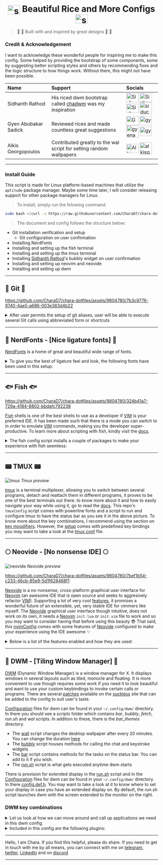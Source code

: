 ## <h1 align="center"><img align="center" src="https://video-public.canva.com/VAD8lnOL18Q/v/d889ead9ee.gif" alt="sparkling star" height="30" width="40" /> Beautiful Rice and More Configs <img align="center" src="https://video-public.canva.com/VAD8lnOL18Q/v/d889ead9ee.gif" alt="sparkling star" height="30" width="40" /></h1>
>  :star2: :star2: Built with and inspired by great designs :star2: :star2:

### Credit & Acknowledgement

I want to acknowledge these wonderful people for inspiring me to make this config. Some helped by
providing the bootstrap of some components, some by suggesting better scripting styles and others by
recommending fixes and the logic structure to how things work. Without them, this might not have been
possible.

|               Name                |               Support             |               Socials             |
|:----------------------------------|:----------------------------------|:----------------------------------|
| Sidhanth Rathod                   | His riced dwm bootstrap called [chadwm](https://github.com/siduck/chadwm) was my inspiration      |<a href="https://matrix.to/#/@siduck:matrix.org" target="blank"><img align="center" src="https://encrypted-tbn0.gstatic.com/images?q=tbn:ANd9GcRh0HK0vPikdoBqarhpV5gdQq9DzUc25mUowB2EawNTrP7kWhelKhYG--ZskvzpKuWJGUg&usqp=CAU" alt="Sidhanth Rathod" height="30" width="40" /></a>  <a href="https://discord.com/users/600704648038580235" target="blank"><img align="center" src="https://www.svgrepo.com/show/353655/discord-icon.svg" alt="Sidhanth Rathod" height="30" width="40" /></a>  <a href="https://t.me/siduck" target="blank"><img align="center" src="https://upload.wikimedia.org/wikipedia/commons/8/82/Telegram_logo.svg" alt="Sidhanth Rathod" height="30" width="40" /></a> <a href="https://github.com/siduck" target="blank"><img align="center" src="https://github.githubassets.com/images/modules/logos_page/GitHub-Mark.png" alt="siduck" height="40" width="40" /></a> |
| Gyen Abubakar Sadick              | Reviewed rices and made countless great suggestions |<a href="https://twitter.com/gyenabubakar" target="blank"><img align="center" src="https://raw.githubusercontent.com/rahuldkjain/github-profile-readme-generator/master/src/images/icons/Social/twitter.svg" alt="Gyen Abubakar" height="30" width="40" /></a>  <a href="https://linkedin.com/in/gyenabubakar" target="blank"><img align="center" src="https://raw.githubusercontent.com/rahuldkjain/github-profile-readme-generator/master/src/images/icons/Social/linked-in-alt.svg" alt="gyen abubakar" height="30" width="40" /></a>  <a href="https://github.com/gyenabubakar/gyenabubakar" target="blank"><img align="center" src="https://github.githubassets.com/images/modules/logos_page/GitHub-Mark.png" alt="gyenabubakar" height="40" width="40" /></a>  <a href="https://hashnode.com/@gyenabubakar" target="blank"><img align="center" src="https://raw.githubusercontent.com/rahuldkjain/github-profile-readme-generator/master/src/images/icons/Social/hashnode.svg" alt="gyen abubakar" height="30" width="40" /></a>|
| Alkis Georgopoulos                | Contributed greatly to the wal script for setting random wallpapers      |<a href="https://matrix.to/#/@alkis:matrix.org" target="blank"><img align="center" src="https://encrypted-tbn0.gstatic.com/images?q=tbn:ANd9GcRh0HK0vPikdoBqarhpV5gdQq9DzUc25mUowB2EawNTrP7kWhelKhYG--ZskvzpKuWJGUg&usqp=CAU" alt="Alkis Georgopoulos " height="30" width="40" /></a>  <a href="https://github.com/alkisg" target="blank"><img align="center" src="https://github.githubassets.com/images/modules/logos_page/GitHub-Mark.png" alt="alkisg" height="40" width="40" /></a> |
---

### Install Guide
This script is made for Linux platform-based machines that utilize the `aptitude` package manager. Maybe some
time later, I will consider releasing support for other package managers for Linux.

> To install, simply run the folowing command:

```bash
sudo bash <(curl -s https://raw.githubusercontent.com/CharaD7/chara-dotfiles/main/install.sh)
```

> The document and config follows the structure below:
 - Git installation verification and setup
   - Git configuration on user confirmation
 - Installing NerdFonts
 - Installing and setting up the fish terminal
 - Installing and setting up the tmux terminal
 - Installing [Sidhanth Rathod](https://github.com/siduck/bubbly)'s bubbly widget on user confirmation
 - Installing and setting up neovim and neovide
 - Installing and setting up dwm

___

## :cop: Git :cop:


https://github.com/CharaD7/chara-dotfiles/assets/9804780/7b3c9776-9740-4ae5-a686-003e383d4b22


<details>
    <summary>After user permits the setup of git aliases, user will be able to execute several Git calls
    using abbreviated form or shortcuts</summary>

   > - `git init` is aliased `g i`
   > - `git fetch` is aliased `g f`
   > - `git clone` is aliased `g cl`
   > - `git fetch origin +refs/pull/*/head:refs/remotes/origin/pr/*` is aliased `g pr`
   > - `git remote add origin` is aliased `g rao`
   > - `git remote set-url origin` is aliased `g rso`
   > - `git commit -m {message}` is aliased `g acm {message}`
   > - `git commit --amend -m {message}` is aliased `g aca {message}`
   > - `git checkout` is aliased `g c`
   > - `git config --get user.name` is aliased `g cn`
   > - `git config --get user.email` is aliased `g ce`
   > - `git checkout main` is aliased `g con`
   > - `git checkout -b` is aliased `g cob`
   > - `git checkout --orphan` is aliased `g co`
   > - `git branch` is aliased `g b`
   > - `git branch -r` is aliased `g br`
   > - `git branch -m` is aliased `g brn`
   > - `git branch -a` is aliased `g ba`
   > - `git branch --merged` is aliased `g bm`
   > - `git branch --no-merged` is aliased `g bn`
   > - `git diff` is aliased `g df` *Note that this is an advance git diff that uses peco, hist and awk*
   > - `git log --pretty=format:\"%Cgreen%h %Creset%cd %Cblue[%cn] %Creset%s%C(yellow)%d%C(reset)\" --graph --date=relative --decorate --al` is aliased `g hist`
   > - `git log --graph --name-status --pretty=format:\"%C(red)%h %C(reset)(%cd) %C(green)%an %Creset%s %C(yellow)%d%Creset\" --date=relative` is aliased `g llog`
   > - `git !hub browse` is aliased `g open`
   > - `git remote -v` is aliased `g r`
   > - `git remote rm origin` is aliased `g rmo`
   > - `git branch -d` is aliased `g bd`
   > - `git branch -D` is aliased `g bD`
   > - `git push` is aliased `g p`
   > - `git pull origin` is aliased `g pl`
   > - `git pull --all` is aliased `g pa`
   > - `git push origin main` is aliased `g pon`
   > - `git pull origin main` is aliased `g plon`
   > - `git push origin` is aliased `g po`
   > - `git status` is aliased `g s`
   > - `git push -f origin HEAD^:main` is aliased `g undopush`
   > - `git merge main` is aliased `g mn`
   > - `git merge` is aliased `g m`
   > - `git reset --hard HEAD@{1}` is aliased `g undomerge`
   > - `git reset --hard` is aliased `g undo`
   > - `git reset HEAD {file}` is aliased `g unstage {file}`
</details>

___

## :honey_pot: NerdFonts - [Nice ligature fonts] :honey_pot:

[NerdFonts](https://www.nerdfonts.com) is a home of great and beautiful wide range of fonts.

<details>
    <summary>To give you the best of ligature feel and look, the following fonts have been used in this setup:</summary>

   > - Caskaydia Cove NerdFont
   > - Fira Code NerdFont
   > - FiraCode iScript
   > - Hurmit NerdFont *Bonus Font that has not been used in this setup*
   > - Iosevka NerdFont
   > - Jetbrains Mono NerdFont
   > - MaterialDesignIconsDesktop Font
   > - Roboto Mono NerdFont

   These fonts can be located in the [NerdFonts directory](https://github.com/CharaD7/chara-dotfiles/tree/main/NerdFonts)
</details>

___

## :fish: Fish :fish:

https://github.com/CharaD7/chara-dotfiles/assets/9804780/324b41a7-729a-4184-8802-bbdafc792238

[Fish](https://fishshell.com) shells is one of the best shells to use as a developer if [VIM](https://vim.org) is your preferred IDE. It
has been made such that there is a mode you can switch to in order to emulate [VIM](https://vim.org) commands,
making you the developer super-productive. To learn more about scripting with fish, kindly visit the [docs](https://fishshell.com/docs/current/index.html).

<details>
    <summary>The fish config script installs a couple of packages to make your experience with fish seemless:</summary>

   > - [oh-my-fish](https://github.com/oh-my-fish/oh-my-fish) *My fish is not lost* :smirk:
   > - [fisher](https://github.com/jorgebucaran/fisher/tree/main) - A package manager for fish
   > - [z](https://github.com/jethrokuan/z) - A directory jumper that can be installed using [fisher](https://github.com/jorgebucaran/fisher/tree/main)
   > - [powerline-config](https://powerline.readthedocs.io/en/master/installation.html#patched-fonts) - A python-based font patcher for terminals
   > - [bobthefish](https://github.com/oh-my-fish/theme-bobthefish) - A theme for the fish terminal
   > - [ghq](https://github.com/x-motemen/ghq) - A repository organizer, very handy when you work with a lot of them and can't structure it easily.
   > - [exa](https://the.exa.website/) - A mordern replacement for `ls` with rich features
   > - [peco](https://github.com/peco/peco) - A fuzzy finder plugin for fish terminal

   **NB:** Go to the [fish config's aliases](https://github.com/CharaD7/chara-dotfiles/blob/main/fish/config.fish) to see which aliases are registered for the fish shell.
   *To emulate vim movement and Visual key bindings, hit the `<Escape>` key. Hit `i` to get back into edit mode*
</details>

___

## :pager: TMUX :pager:

 ![tmux](https://github.com/CharaD7/chara-dotfiles/assets/9804780/c1eba1d3-3591-4c7b-99f4-5dc1d36b89d2)
 *Tmux preview*

[tmux](https://github.com/tmux/tmux/wiki) is a terminal multiplexer, allowing you to switch between several programs, detach and reattach them in
different programs, it proves to be one of the best terminals out there. to know more about it and how to easily navigate your way while using it,
go to read the [docs](https://github.com/tmux/tmux/wiki/Getting-Started). This repo's `tmuxConfig` script comes with powerline fonts and a script
to run and configure tmux to have the status bar as you see it in the above picture. To know more about the key combinations, I recommend using the
section on [key moodifiers](https://github.com/tmux/tmux/wiki/Modifier-Keys). However, the [setup](https://raw.githubusercontent.com/CharaD7/chara-dotfiles/main/.tmux.conf)
comes with predefined key bindings you may want to take a look at the [tmux conf](https://raw.githubusercontent.com/CharaD7/chara-dotfiles/main/.tmux.conf)
file.

___

## :full_moon: Neovide - [No nonsense IDE] :full_moon:

 ![neovide](https://github.com/CharaD7/chara-dotfiles/assets/9804780/a3ce5a06-e8f0-4b17-9596-f9d40dc8cc52)
 *Neovide preview*

https://github.com/CharaD7/chara-dotfiles/assets/9804780/7bef1b54-c233-46cb-85e9-5d1f628468f1


[Neovide](https://neovide.dev) is a no-nonsense, cross-platform graphical user interface for [Neovim](https://github.com/neovim/neovim) (an awesome IDE that
is open source and seeks to aggresively refactor [VIM](https://www.vim.org/)). Supporting a lot of very cool [features](https://neovide.dev/features.html),
it promises a wonderful future of an extensible, yet, very stable IDE for vimmers like myself. The [Neovide](https://neovide.dev) graphical user interface though
intuitive, does not work on its own, it needs a [Neovim](https://github.com/neovim/neovim) ```init.lua``` or ```init.vim``` file to work and so you may want to
consider having that before using this beauty 😎 That said, this [nvimConfig](https://raw.githubusercontent.com/CharaD7/chara-dotfiles/main/configNvim) comes with
some features of [Neovide](https://neovide.dev) configured to make your experience using the IDE awesome ✨

<details>
    <summary>Below is a list of the features enabled and how they are used:</summary>

   > - Ligature Support *(enabled by default)*
   > - Animated Cursor - ```vim.g.neovide_cursor_animation_length = 0.13``` *(set to 0.13seconds)*
   > - Animated Cursor Particles - ```vim.g.neovide_curosr_vfx_mode =  "railgun"``` *(Leave animated particles anytime cursor jumps around)*
   > - Smooth Scrolling - *(enabled by default)*
   > - Animated Windows - *(enabled by default)*
   > - Transparency - ```vim.g.neovide_transparency = 0.8``` *(you can increase the opacity as you like it)
   > - Blurred Floating Windows - ```vim.g.neovide_floating_blur_amount_x = 4.0``` and ```vim.g.neovide_floating_blur_amount_y = 4.0```
   > - Emoji Support - *(enabled by default)*
   > - IDE Paddings - ```vim.g.neovide_padding_[direction] = 10``` *(substitute **[direction]** for **top**, **bottom**, **left** and **right**)*

   You can take a peek at the features enabled using the [permalink](https://github.com/CharaD7/chara-dotfiles/blob/2119a40ee647ae530261c916cd184424a5b7d44c/nvim/lua/chara/options.lua#L88)

   **NB:** I have enabled autosave on every edit and on focus lost by default in this config. If it is bothersome to you, come to [this block](https://github.com/CharaD7/chara-dotfiles/blob/2119a40ee647ae530261c916cd184424a5b7d44c/nvim/after/plugin/autocommands.lua#L58)
   and comment it out.
</details>

___

## :gem: DWM - [Tiling Window Manager] :gem:

[DWM](https://dwm.suckless.org/) (Dynamic Window Manager) is a window manager for X. It displays windows in several layouts such as
tiled, monocle and floating. It is more convenient to use though requires some work if you need it to look beautiful and want to
use your custom keybindings to invoke certain calls or programs. There are several [patches](https://dwm.suckless.org/patches/) available
on the [suckless](https://dwm.suckless.org) site that can be added to the config to suit user's taste.

[Configuration](https://github.com/CharaD7/chara-dotfiles/tree/main/dwm) files for dwm can be found in your `~/.config/dwm/` directory. In there
you should see a *scripts* folder which contains *bar*, *bubbly*, *fetch*, *run.sh* and *wal* scripts. In addition to these, there is the *bar_themes* directory.

- The [wall](https://raw.githubusercontent.com/CharaD7/chara-dotfiles/main/dwm/scripts/wal) script changes the desktop wallpaper after every 20 minutes. You can change the duration [here](https://github.com/CharaD7/chara-dotfiles/blob/d93f53b8b476f13bf767f30c18c055223ce73010/dwm/scripts/wal#L12)
- The [bubbly](https://raw.githubusercontent.com/CharaD7/chara-dotfiles/main/dwm/scripts/bubbly) script houses methods for calling the chat and keystroke widgets
- The [bar](https://raw.githubusercontent.com/CharaD7/chara-dotfiles/main/dwm/scripts/bar) script contains methods for the tasks on the status bar. You can add to it if you wish.
- The [run.sh](https://github.com/CharaD7/chara-dotfiles/blob/main/dwm/scripts/run.sh) script is what gets executed anytime dwm starts

There is provision for extended display in the [run.sh](https://github.com/CharaD7/chara-dotfiles/blob/main/dwm/scripts/run.sh) script and in the [Configuration](https://github.com/CharaD7/chara-dotfiles/tree/main/dwm/) files for dwm can be found in your `~/.config/dwm/` directory. In there [config.def.h](https://raw.githubusercontent.com/CharaD7/chara-dotfiles/main/dwm/dwm/config.def.h).
You may want to take a look at it to know where to set your display in case you have an extended display on. By default, the *run.sh* script launches dwm with the screen extended to the monitor on the right.

### DWM key combinations

<details>
    <summary>Let us look at how we can move around and call up applications we need in this dwm config.</summary>

   There are certain things you need to be aware of in the [config.def.h](https://raw.githubusercontent.com/CharaD7/chara-dotfiles/main/dwm/dwm/config.def.h) folder which you can locate at `~/.config/dwm/dwm/config.def.h`
   > - You can set border of your windows to `0` on [this line](https://github.com/CharaD7/chara-dotfiles/blob/0bd6ca0d228ec098cd373df2ed3ebbf5a87d5f0d/dwm/dwm/config.def.h#L6) so they are not visible.
   > - You can set a different theme for your topbar on [this line](https://github.com/CharaD7/chara-dotfiles/blob/0bd6ca0d228ec098cd373df2ed3ebbf5a87d5f0d/dwm/dwm/config.def.h#L65).
   > - If you have more launchers you want to add to the topbar, you can add them on [this line](https://github.com/CharaD7/chara-dotfiles/blob/0bd6ca0d228ec098cd373df2ed3ebbf5a87d5f0d/dwm/dwm/config.def.h#L97).
   > - Layouts for your window manager can be found [here](https://github.com/CharaD7/chara-dotfiles/blob/0bd6ca0d228ec098cd373df2ed3ebbf5a87d5f0d/dwm/dwm/config.def.h#L139)
   > - **MODKEY** is basically your *logo* or *windows* key.
   > - **ControlMask** is your *Ctrl* key.
   > - **ShiftMask** is your *Shift* key.
   > - **Mod1Mask** is your *Alt* key.

   **NB:** You can set extra keys like the Right Ctrl and Right Shift Keys to be distinct from their left counterparts.

   **Keyboard keys**
   > - **Logo+c** invokes `rofi -show drun`. You can change it [here](https://github.com/CharaD7/chara-dotfiles/blob/0bd6ca0d228ec098cd373df2ed3ebbf5a87d5f0d/dwm/dwm/config.def.h#L190)
   > - The audio and brightness keys are set [here](https://github.com/CharaD7/chara-dotfiles/blob/0bd6ca0d228ec098cd373df2ed3ebbf5a87d5f0d/dwm/dwm/config.def.h#L178). You can change them as you wish.
   > - **Logo+r** invokes `rofi -show run`. You can change it [here](https://github.com/CharaD7/chara-dotfiles/blob/0bd6ca0d228ec098cd373df2ed3ebbf5a87d5f0d/dwm/dwm/config.def.h#L191)
   > - **Logo+Return** or **Logo+Enter** invokes the suckless terminal. In this case, I prefer to use tmux so I set it to `st tmux`. You can change it [here](https://github.com/CharaD7/chara-dotfiles/blob/0bd6ca0d228ec098cd373df2ed3ebbf5a87d5f0d/dwm/dwm/config.def.h#L192).
   > - **Logo+Shift+Space** toggles a window to float in the screen. You can change it [here](https://github.com/CharaD7/chara-dotfiles/blob/0bd6ca0d228ec098cd373df2ed3ebbf5a87d5f0d/dwm/dwm/config.def.h#L197)
   > - **Logo+b** toggles on and off the topbar visibility. You can change it [here](https://github.com/CharaD7/chara-dotfiles/blob/0bd6ca0d228ec098cd373df2ed3ebbf5a87d5f0d/dwm/dwm/config.def.h#L195)
   > - **Logo+f** toggles window fullscreen mode. You can change it [here](https://github.com/CharaD7/chara-dotfiles/blob/0bd6ca0d228ec098cd373df2ed3ebbf5a87d5f0d/dwm/dwm/config.def.h#L198)
   > - **Logo+Left** and **Logo+Right** switches views to the left and right workspace respectively. You can change it [here](https://github.com/CharaD7/chara-dotfiles/blob/0bd6ca0d228ec098cd373df2ed3ebbf5a87d5f0d/dwm/dwm/config.def.h#L207)
   > - **Logo+Shift+j** and **Logo+Shift+k** moves window stacks left and right respectively. You can change that [here](https://github.com/CharaD7/chara-dotfiles/blob/0bd6ca0d228ec098cd373df2ed3ebbf5a87d5f0d/dwm/dwm/config.def.h#L217)
   > - **Logo+Ctrl+i** and **Logo+Ctrl+d** increases and decreases the overall gaps between the windows respectively. You can change it [here](https://github.com/CharaD7/chara-dotfiles/blob/0bd6ca0d228ec098cd373df2ed3ebbf5a87d5f0d/dwm/dwm/config.def.h#L223)
   > - **Logo+Shift+i** and **Logo+Ctrl+Shift+i** increases and decreases the inner gaps between windows respectively. You can change it [here](https://github.com/CharaD7/chara-dotfiles/blob/0bd6ca0d228ec098cd373df2ed3ebbf5a87d5f0d/dwm/dwm/config.def.h#L227)
   > - **Logo+Ctrl+o** and **Logo+Ctrl+Shift+o** increases and decreases the outer gaps between windows. You can change it [here](https://github.com/CharaD7/chara-dotfiles/blob/0bd6ca0d228ec098cd373df2ed3ebbf5a87d5f0d/dwm/dwm/config.def.h#L231)
   > - **Logo+Shift+,** moves current window to the next display on the left. You can change that [here](https://github.com/CharaD7/chara-dotfiles/blob/0bd6ca0d228ec098cd373df2ed3ebbf5a87d5f0d/dwm/dwm/config.def.h#L259)
   > - **Logo+Shift+.** moves current window to the next display on the right. You can change that [here](https://github.com/CharaD7/chara-dotfiles/blob/0bd6ca0d228ec098cd373df2ed3ebbf5a87d5f0d/dwm/dwm/config.def.h#L260)
   > - **Logo+Ctrl+q** kills dwm completely. You can change it [here](https://github.com/CharaD7/chara-dotfiles/blob/0bd6ca0d228ec098cd373df2ed3ebbf5a87d5f0d/dwm/dwm/config.def.h#L268)
   > - **Logo+q** kills the current window client. You can change it [here](https://github.com/CharaD7/chara-dotfiles/blob/0bd6ca0d228ec098cd373df2ed3ebbf5a87d5f0d/dwm/dwm/config.def.h#L271)
   > - **Logo+e** hides current window. You can change it [here](https://github.com/CharaD7/chara-dotfiles/blob/0bd6ca0d228ec098cd373df2ed3ebbf5a87d5f0d/dwm/dwm/config.def.h#L277)
   > - **Logo+Shift+e* unhides hidden window. You can change it [here](https://github.com/CharaD7/chara-dotfiles/blob/0bd6ca0d228ec098cd373df2ed3ebbf5a87d5f0d/dwm/dwm/config.def.h#L278)
   > - **Logo+number** *(in this case, 1 to 9)* switches the view to that workspace number. You can change that [here](https://github.com/CharaD7/chara-dotfiles/blob/0bd6ca0d228ec098cd373df2ed3ebbf5a87d5f0d/dwm/dwm/config.def.h#L280)
   > - **Logo+Ctrl+p** changes current wallpaper. You can change it [here](https://github.com/CharaD7/chara-dotfiles/blob/0bd6ca0d228ec098cd373df2ed3ebbf5a87d5f0d/dwm/dwm/config.def.h#L285)
   > - **Logo+Ctrl+l** puts the machine in suspended state. You can change it [here](https://github.com/CharaD7/chara-dotfiles/blob/0bd6ca0d228ec098cd373df2ed3ebbf5a87d5f0d/dwm/dwm/config.def.h#L287)
   > - **Logo+Ctrl+r** reboots the machine. You can change it [here](https://github.com/CharaD7/chara-dotfiles/blob/0bd6ca0d228ec098cd373df2ed3ebbf5a87d5f0d/dwm/dwm/config.def.h#L289)
   > - **Logo+Ctrl+s** shuts down the machine. You can change it [here](https://github.com/CharaD7/chara-dotfiles/blob/0bd6ca0d228ec098cd373df2ed3ebbf5a87d5f0d/dwm/dwm/config.def.h#L291)
   > - **Logo+Alt+Left** spans left monitor display. You can change it [here](https://github.com/CharaD7/chara-dotfiles/blob/0bd6ca0d228ec098cd373df2ed3ebbf5a87d5f0d/dwm/dwm/config.def.h#L295)
   > - **Logo+Alt+Right** spans right monitor display. You can change it [here](https://github.com/CharaD7/chara-dotfiles/blob/0bd6ca0d228ec098cd373df2ed3ebbf5a87d5f0d/dwm/dwm/config.def.h#L298)
   > - **Logo+Ctrl+c** invokes the chat bubble widget. You can change it [here](https://github.com/CharaD7/chara-dotfiles/blob/0bd6ca0d228ec098cd373df2ed3ebbf5a87d5f0d/dwm/dwm/config.def.h#L303)
   > - **Logo+Ctrl+k** invokes the keystroke bubble widget. You can change it [here](https://github.com/CharaD7/chara-dotfiles/blob/0bd6ca0d228ec098cd373df2ed3ebbf5a87d5f0d/dwm/dwm/config.def.h#L305)
   > - **Logo+Ctrl+Shift+c** kills the chat bubble widget. You can change it [here](https://github.com/CharaD7/chara-dotfiles/blob/0bd6ca0d228ec098cd373df2ed3ebbf5a87d5f0d/dwm/dwm/config.def.h#L307)
   > - **Logo+Ctrl+Shift+k** kills the keystroke bubble widget. You can change it [here](https://github.com/CharaD7/chara-dotfiles/blob/0bd6ca0d228ec098cd373df2ed3ebbf5a87d5f0d/dwm/dwm/config.def.h#L310)

   **Mouse keys**
   > - **Logo+Leftclick** moves a floating window. You can change it [here](https://github.com/CharaD7/chara-dotfiles/blob/0bd6ca0d228ec098cd373df2ed3ebbf5a87d5f0d/dwm/dwm/config.def.h#L339)
   > - **Logo+Rightclick** resizes a floating window. You can change it [here](https://github.com/CharaD7/chara-dotfiles/blob/0bd6ca0d228ec098cd373df2ed3ebbf5a87d5f0d/dwm/dwm/config.def.h#L341)

   **NB:** 
   1. You need to hold the mouse buttons down together with the Logo button while performing mouse actions.
   2. If you make a change to the `config.def.h` file, you will need to recompile it by running `sudo make clean install` and run **Logo+Shift+r** to reload your dwm.

</details>


<details>
    <summary>Included in this config are the following plugins:</summary>

   > - [picom](https://gist.github.com/AvishekPD/f70dea1449cfae856d42b771912985f9) - for managing rounded corners and opacity of windows
   > - [rofi](https://manpages.ubuntu.com/manpages/bionic/en/man1/rofi.1.html) - a window switcher, application launcher and replacement for dmenu
   > - [eww](https://elkowar.github.io/eww/) - Elkowar's Wacky Widgets for dwm
   > - bubbly - *(concept made from siduck's bubbly widget)*
   > - dashboard - *(concept made from siduck's chadwm riced dwm)*

   **NB:** You may have to reconfigure your bubbly and dashboard to work perfectly based on your display. I had to reconfigure bubbly and dashboard
   before I got them to work as my inspiration's but thankfully enough, I have highlighted where the changes can be made and how to change the values
   as you would like.

   *(I really thank [Sidhanth Rathod](https://github.com/siduck) for inspiring me to make with this compilation. You are such a beautiful gem.)*

   ### Picom

 ![picom](https://github.com/CharaD7/chara-dotfiles/assets/9804780/d54ea1a2-af9b-4dee-a915-32ebe73bf29b)
 *Picom windows preview*

   The [picom](https://raw.githubusercontent.com/CharaD7/chara-dotfiles/main/picom/picom.conf) plugin will automatically be saved to your `~/.config/picom` directory, as such, any
   changes you wish to make to the window transparency, blur or corners should be done in the `~/.config/picom/picom.conf` file. You can also make changes to the animation of windows
   in the same file. Here is a highlight of what you can change in picom

   > - The [animation](https://github.com/CharaD7/chara-dotfiles/blob/41ff240d832bbd6cc25b64e57c9406be17729fc6/picom/picom.conf#L1)
   > - The [corners](https://github.com/CharaD7/chara-dotfiles/blob/41ff240d832bbd6cc25b64e57c9406be17729fc6/picom/picom.conf#L14)
   > - The [shadows](https://github.com/CharaD7/chara-dotfiles/blob/41ff240d832bbd6cc25b64e57c9406be17729fc6/picom/picom.conf#L37)
   > - The [fades](https://github.com/CharaD7/chara-dotfiles/blob/41ff240d832bbd6cc25b64e57c9406be17729fc6/picom/picom.conf#L112)
   > - The [transparency/opacity](https://github.com/CharaD7/chara-dotfiles/blob/41ff240d832bbd6cc25b64e57c9406be17729fc6/picom/picom.conf#L144)
   > - The [blur](https://github.com/CharaD7/chara-dotfiles/blob/aae40ed4f6cac8922601d6c28c0f4ca1d1b638de/picom/picom.conf#L222)
   > - General [render](https://github.com/CharaD7/chara-dotfiles/blob/aae40ed4f6cac8922601d6c28c0f4ca1d1b638de/picom/picom.conf#L285)

   ### Rofi

 ![rofi-run](https://github.com/CharaD7/chara-dotfiles/assets/9804780/782ecf9f-a4e4-4ec8-bf52-1d5d2cfd53e9)
 *rofi -show run*

 ![rofi-drun](https://github.com/CharaD7/chara-dotfiles/assets/9804780/0b0ad848-0e0b-413f-85a0-0e5363283d57)
 *rofi -show drun*

   [Rofi](https://manpages.ubuntu.com/manpages/bionic/en/man1/rofi.1.html) is a window switcher application that works on basically any X11 display manager. It is included in this config
   to allow users launch applications and run scripts from a mini-window. There is a `config.rasi` for every rofi application that specifies the looks and behaviour of rofi modes. After
   running the `install.sh`, you will locate the config file in `~/.config/rofi/config.rasi`. In addition to this, you will find a directory in the *rofi* directory called *themes* which
   has a couple of themes from which you can choose to set for your rofi application. Here are the options available to use and modify in this rofi config.

   #### Themes

   > - [Dracula](https://raw.githubusercontent.com/CharaD7/chara-dotfiles/main/rofi/themes/dracula.rasi)
   > - [Everblush](https://raw.githubusercontent.com/CharaD7/chara-dotfiles/main/rofi/themes/everblush.rasi)
   > - [Forest](https://raw.githubusercontent.com/CharaD7/chara-dotfiles/main/rofi/themes/forest.rasi)
   > - [Gruv](https://raw.githubusercontent.com/CharaD7/chara-dotfiles/main/rofi/themes/gruv.rasi)
   > - [Nord](https://raw.githubusercontent.com/CharaD7/chara-dotfiles/main/rofi/themes/nord.rasi)
   > - [Onedark](https://raw.githubusercontent.com/CharaD7/chara-dotfiles/main/rofi/themes/onedark.rasi)

   #### Rofi config

   Go to the [rofi config](https://github.com/CharaD7/chara-dotfiles/blob/main/rofi/config.rasi) to have a quick look at how things are structured in there to be well-informed of your decision
   to make changes to the rofi application. Feel free to skip taking a peek if you are already familiar with configuring rofi.

   > - [Basic configuration](https://github.com/CharaD7/chara-dotfiles/blob/9572bbddb9d2e076eb336c8b2b4ca63028201f7c/rofi/config.rasi#L1)
   > - [Theme selection](https://github.com/CharaD7/chara-dotfiles/blob/9572bbddb9d2e076eb336c8b2b4ca63028201f7c/rofi/config.rasi#L15)
   > - [Element styling](https://github.com/CharaD7/chara-dotfiles/blob/9572bbddb9d2e076eb336c8b2b4ca63028201f7c/rofi/config.rasi#L17)
   > - [Window styling](https://github.com/CharaD7/chara-dotfiles/blob/9572bbddb9d2e076eb336c8b2b4ca63028201f7c/rofi/config.rasi#L22)
   > - [Mainbox styling](https://github.com/CharaD7/chara-dotfiles/blob/9572bbddb9d2e076eb336c8b2b4ca63028201f7c/rofi/config.rasi#L30)
   > - [Inputbar styling](https://github.com/CharaD7/chara-dotfiles/blob/9572bbddb9d2e076eb336c8b2b4ca63028201f7c/rofi/config.rasi#L34)
   > - [Prompt styling](https://github.com/CharaD7/chara-dotfiles/blob/9572bbddb9d2e076eb336c8b2b4ca63028201f7c/rofi/config.rasi#L41)
   > - [Entry styling](https://github.com/CharaD7/chara-dotfiles/blob/9572bbddb9d2e076eb336c8b2b4ca63028201f7c/rofi/config.rasi#L54)
   > - [Items view styling](https://github.com/CharaD7/chara-dotfiles/blob/9572bbddb9d2e076eb336c8b2b4ca63028201f7c/rofi/config.rasi#L61)
   > - [Icon styling](https://github.com/CharaD7/chara-dotfiles/blob/9572bbddb9d2e076eb336c8b2b4ca63028201f7c/rofi/config.rasi#L75)
   > - [Button styling](https://github.com/CharaD7/chara-dotfiles/blob/9572bbddb9d2e076eb336c8b2b4ca63028201f7c/rofi/config.rasi#L88)


   ### EWW

   [eww](https://elkowar.github.io/eww/) *(Elkowar's Wacky Widgets for dwm)* is stress-free way to create your own widgets in dwm. It uses `eww.yuck` as its configuration file and `eww.scss` as its
   stylesheet configuration. Two plugins were used in this config (bubbly, and dashboard).

   #### Bubbly config

https://github.com/CharaD7/chara-dotfiles/assets/9804780/8d3e2b41-9664-49fc-a8c7-6ab00d962711


https://github.com/CharaD7/chara-dotfiles/assets/9804780/8ad60084-d06d-4723-a9ee-1fcbc808ae19


   Bubbly is a chat-like widget that displays keystrokes as chat bubbles. There are two modes, the *chat* mode, and the *keystroke* mode. Below are videos demonstating the use of each mode. The script
   saves [bubbly desktop](https://raw.githubusercontent.com/CharaD7/chara-dotfiles/main/bubbles/bubbly.desktop) to your `/usr/share/applications/` directory.

   The [keystrokes](https://raw.githubusercontent.com/CharaD7/chara-dotfiles/main/bubbles/config/keystrokes) file is where keystroke limit and theme is set. It is stored in your `~/.config/bubbly/` directory.
   The [keycodes](https://raw.githubusercontent.com/CharaD7/chara-dotfiles/main/bubbles/local/keycodes) is where your keycodes are set. The keycodes in here may be different from yours aside the basic alphabet
   and number keys. To know and set the keycodes for your audio control keys, run `xmodmap -pK | grep -i audio`. This will show you what keycodes are used for your audio keys so you can map them in the
   [keycodes](https://raw.githubusercontent.com/CharaD7/chara-dotfiles/main/bubbles/local/keycodes) file. This file will be located in your `~/.local/share/bubbly/` directory.

   For example, if I want to know the keycode to my audio mute key, this is what it is going to look like.

   - I first run the command

   ```bash
        xmodmap -pk | grep -i audio
   ```

   - I get this output
   ```bash
    121         0x1008ff12 (XF86AudioMute)      0x0000 (NoSymbol)       0x1008ff12 (XF86AudioMute)
    122         0x1008ff11 (XF86AudioLowerVolume)       0x0000 (NoSymbol)       0x1008ff11 (XF86AudioLowerVolume)
    123         0x1008ff13 (XF86AudioRaiseVolume)       0x0000 (NoSymbol)       0x1008ff13 (XF86AudioRaiseVolume)
    171         0x1008ff17 (XF86AudioNext)      0x0000 (NoSymbol)       0x1008ff17 (XF86AudioNext)
    172         0x1008ff14 (XF86AudioPlay)      0x1008ff31 (XF86AudioPause)     0x1008ff14 (XF86AudioPlay)      0x1008ff31 (XF86AudioPause)
    173         0x1008ff16 (XF86AudioPrev)      0x0000 (NoSymbol)       0x1008ff16 (XF86AudioPrev)
    174         0x1008ff15 (XF86AudioStop)      0x1008ff2c (XF86Eject)  0x1008ff15 (XF86AudioStop)      0x1008ff2c (XF86Eject)
    175         0x1008ff1c (XF86AudioRecord)    0x0000 (NoSymbol)       0x1008ff1c (XF86AudioRecord)
    176         0x1008ff3e (XF86AudioRewind)    0x0000 (NoSymbol)       0x1008ff3e (XF86AudioRewind)
    198         0x1008ffb2 (XF86AudioMicMute)   0x0000 (NoSymbol)       0x1008ffb2 (XF86AudioMicMute)
    208         0x1008ff14 (XF86AudioPlay)      0x0000 (NoSymbol)       0x1008ff14 (XF86AudioPlay)
    209         0x1008ff31 (XF86AudioPause)     0x0000 (NoSymbol)       0x1008ff31 (XF86AudioPause)
    215         0x1008ff14 (XF86AudioPlay)      0x0000 (NoSymbol)       0x1008ff14 (XF86AudioPlay)
    216         0x1008ff97 (XF86AudioForward)   0x0000 (NoSymbol)       0x1008ff97 (XF86AudioForward)
    221         0x1008ffb6 (XF86AudioPreset)    0x0000 (NoSymbol)       0x1008ffb6 (XF86AudioPreset)
    234         0x1008ff32 (XF86AudioMedia)     0x0000 (NoSymbol)       0x1008ff32 (XF86AudioMedia)
   ```

   As you can see, the **AudioMute** button's keycode is the very first on the list, now, we need to make sure it is the same keycode for the readable part like `XF86AudioMute` in the keycodes file.
   On [this line](https://github.com/CharaD7/chara-dotfiles/blob/213d90fb716366c1b67357773c42eb531b615b4c/bubbles/local/keycodes#L114), you can see that the keycode matches with what was printed in my terminal. If you
   what you see in your terminal does not match what is in the keycode file, please modify it to match that of the terminal. You can grep match any other key to get its exact keycodes to use.

   #### Dashboard config

https://github.com/CharaD7/chara-dotfiles/assets/9804780/3980af9c-59f2-4dae-a7d8-ec677e0dd2c1


   The [dashboard](https://github.com/CharaD7/chara-dotfiles/tree/main/eww) widget serves as a control panel for dwm. You can control your audio and brightness levels, know a summary of your hard disk size, your OS,
   the window manager and the current date and time. It is called in the `config.def.h` file which can be located in your `~/.config/dwm/dwm/config.def.h` directory. It is hooked to the launcher defined on  [line 97](https://github.com/CharaD7/chara-dotfiles/blob/b6623c4618239cbc4f6a207c76208876ad1d6be0/dwm/dwm/config.def.h#L97)
   Configuration files for the dashboard can be found [here](https://github.com/CharaD7/chara-dotfiles/tree/main/eww). The [var.yuck](https://raw.githubusercontent.com/CharaD7/chara-dotfiles/main/eww/var.yuck) file defines the various objects
   in the eww widget and how long it takes for their values to be updated when triggered. Below are styles and script hotlinks for the dashboard:

   **The Styles**
   > - The [audio slider](https://github.com/CharaD7/chara-dotfiles/tree/main/eww/scss/focal) styles
   > - The [footer styles](https://github.com/CharaD7/chara-dotfiles/tree/main/eww/scss/footer) for brightness and buttons in the footer
   > - The [header styles](https://github.com/CharaD7/chara-dotfiles/tree/main/eww/scss/header) for the status buttons and system info
   > - The [themes styles](https://github.com/CharaD7/chara-dotfiles/tree/main/eww/scss/themes) for setting the theme of the dashboard

   The theme for the dashboard is set in the [eww.scss](https://github.com/CharaD7/chara-dotfiles/blob/b6623c4618239cbc4f6a207c76208876ad1d6be0/eww/eww.scss#L1) file

   **The Scripts**
   > - The [system script](https://raw.githubusercontent.com/CharaD7/chara-dotfiles/main/eww/scripts/system) contains scripts for executing package update, battery, cpu, ram, backlight, wifi, power and disk.
   > - The [fetch sccript](https://raw.githubusercontent.com/CharaD7/chara-dotfiles/main/eww/scripts/fetch) contains methods for displaying OS, window manager and shell information.
   > - The [audio script](https://raw.githubusercontent.com/CharaD7/chara-dotfiles/main/eww/scripts/audio) contains methods for executing audio level control

   By default, you should have **amixer** installed so it is not included in the install script. If you use a different audio mixer, you may want to consider editing the [audio script](https://raw.githubusercontent.com/CharaD7/chara-dotfiles/main/eww/scripts/audio) and setting your mixer in place of `amixer`

</details>

___
Hello, I am Chara. If you find this helpful, please do share. If you need to get in touch with me by all means, you can connect with me on [telegram](https://t.me/CharaD7), [twitter](https://twitter.com/joy_ayitey), [LinkedIn](http://linkedin.com/in/joy-ayitey-73127699) and on [discord](https://discordapp.com/users/CharaD7#0898)
___
